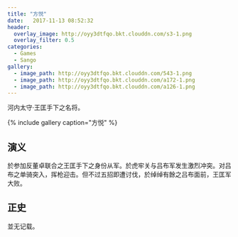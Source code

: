 ```yaml
---
title: "方悦"
date:   2017-11-13 08:52:32
header:
  overlay_image: http://oyy3dtfqo.bkt.clouddn.com/s3-1.png
  overlay_filter: 0.5
categories:
  - Games
  - Sango
gallery:
  - image_path: http://oyy3dtfqo.bkt.clouddn.com/543-1.png
  - image_path: http://oyy3dtfqo.bkt.clouddn.com/a172-1.png
  - image_path: http://oyy3dtfqo.bkt.clouddn.com/a126-1.png
---
```


河内太守·王匡手下之名将。

{% include gallery caption="方悦" %}

## 演义

於参加反董卓联合之王匡手下之身份从军。於虎牢关与吕布军发生激烈冲突。对吕布之单骑突入，挥枪迎击。但不过五招即遭讨伐，於绰绰有餘之吕布面前，王匡军大败。

## 正史

並无记载。
